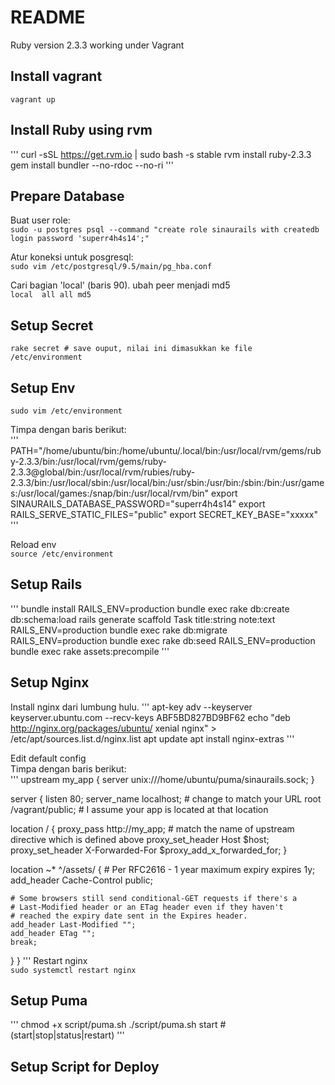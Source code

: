 # README

Ruby version 2.3.3 working under Vagrant

## Install vagrant

`vagrant up`

## Install Ruby using rvm

'''
curl -sSL https://get.rvm.io | sudo bash -s stable
rvm install ruby-2.3.3
gem install bundler --no-rdoc --no-ri
'''

## Prepare Database

Buat user role:  
`sudo -u postgres psql --command "create role sinaurails with createdb login password 'superr4h4s14';"`

Atur koneksi untuk posgresql:  
`sudo vim /etc/postgresql/9.5/main/pg_hba.conf`

Cari bagian 'local' (baris 90). ubah peer menjadi md5  
`local  all all md5`

## Setup Secret
`rake secret # save ouput, nilai ini dimasukkan ke file /etc/environment`

## Setup Env
`sudo vim /etc/environment`

Timpa dengan baris berikut:  
'''
PATH="/home/ubuntu/bin:/home/ubuntu/.local/bin:/usr/local/rvm/gems/ruby-2.3.3/bin:/usr/local/rvm/gems/ruby-2.3.3@global/bin:/usr/local/rvm/rubies/ruby-2.3.3/bin:/usr/local/sbin:/usr/local/bin:/usr/sbin:/usr/bin:/sbin:/bin:/usr/games:/usr/local/games:/snap/bin:/usr/local/rvm/bin"
export SINAURAILS_DATABASE_PASSWORD="superr4h4s14"
export RAILS_SERVE_STATIC_FILES="public"
export SECRET_KEY_BASE="xxxxx"
'''

Reload env  
`source /etc/environment`

## Setup Rails
'''
bundle install
RAILS_ENV=production bundle exec rake db:create db:schema:load
rails generate scaffold Task title:string note:text
RAILS_ENV=production bundle exec rake db:migrate
RAILS_ENV=production bundle exec rake db:seed
RAILS_ENV=production bundle exec rake assets:precompile
'''

## Setup Nginx
Install nginx dari lumbung hulu.
'''
apt-key adv --keyserver keyserver.ubuntu.com --recv-keys ABF5BD827BD9BF62
echo "deb http://nginx.org/packages/ubuntu/ xenial nginx" > /etc/apt/sources.list.d/nginx.list
apt update
apt install nginx-extras
'''

Edit default config  
Timpa dengan baris berikut:  
'''
upstream my_app {
  server unix:///home/ubuntu/puma/sinaurails.sock;
}

server {
  listen 80;
  server_name localhost; # change to match your URL
  root /vagrant/public; # I assume your app is located at that location

  location / {
    proxy_pass http://my_app; # match the name of upstream directive which is defined above
    proxy_set_header Host $host;
    proxy_set_header X-Forwarded-For $proxy_add_x_forwarded_for;
  }

  location ~* ^/assets/ {
    # Per RFC2616 - 1 year maximum expiry
    expires 1y;
    add_header Cache-Control public;

    # Some browsers still send conditional-GET requests if there's a
    # Last-Modified header or an ETag header even if they haven't
    # reached the expiry date sent in the Expires header.
    add_header Last-Modified "";
    add_header ETag "";
    break;
  }
}
'''
Restart nginx  
`sudo systemctl restart nginx`

## Setup Puma
'''
chmod +x script/puma.sh
./script/puma.sh start # (start|stop|status|restart)
'''

## Setup Script for Deploy
